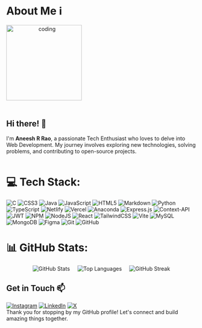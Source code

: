 # About Me ℹ️
<div align="center" style="display: flex; align-items: center; gap: 20px; flex-wrap: wrap;">
  <img src="https://github.com/user-attachments/assets/a489c853-ba50-4342-b3fb-137a75c5d886" alt="coding" width="200" />
  <div style="text-align: left;">
    <h2>Hi there! 👋</h2>
    <p>
      I'm <b>Aneesh R Rao</b>, a passionate Tech Enthusiast who loves to delve into Web Development.
      My journey involves exploring new technologies, solving problems, and contributing to open-source projects.
    </p>
  </div>
</div>

# 💻 Tech Stack:
![C](https://img.shields.io/badge/c-%2300599C.svg?style=flat&logo=c&logoColor=white) ![CSS3](https://img.shields.io/badge/css3-%231572B6.svg?style=flat&logo=css3&logoColor=white) ![Java](https://img.shields.io/badge/java-%23ED8B00.svg?style=flat&logo=openjdk&logoColor=white) ![JavaScript](https://img.shields.io/badge/javascript-%23323330.svg?style=flat&logo=javascript&logoColor=%23F7DF1E) ![HTML5](https://img.shields.io/badge/html5-%23E34F26.svg?style=flat&logo=html5&logoColor=white) ![Markdown](https://img.shields.io/badge/markdown-%23000000.svg?style=flat&logo=markdown&logoColor=white) ![Python](https://img.shields.io/badge/python-3670A0?style=flat&logo=python&logoColor=ffdd54) ![TypeScript](https://img.shields.io/badge/typescript-%23007ACC.svg?style=flat&logo=typescript&logoColor=white) ![Netlify](https://img.shields.io/badge/netlify-%23000000.svg?style=flat&logo=netlify&logoColor=#00C7B7) ![Vercel](https://img.shields.io/badge/vercel-%23000000.svg?style=flat&logo=vercel&logoColor=white) ![Anaconda](https://img.shields.io/badge/Anaconda-%2344A833.svg?style=flat&logo=anaconda&logoColor=white) ![Express.js](https://img.shields.io/badge/express.js-%23404d59.svg?style=flat&logo=express&logoColor=%2361DAFB) ![Context-API](https://img.shields.io/badge/Context--Api-000000?style=flat&logo=react) ![JWT](https://img.shields.io/badge/JWT-black?style=flat&logo=JSON%20web%20tokens) ![NPM](https://img.shields.io/badge/NPM-%23CB3837.svg?style=flat&logo=npm&logoColor=white) ![NodeJS](https://img.shields.io/badge/node.js-6DA55F?style=flat&logo=node.js&logoColor=white) ![React](https://img.shields.io/badge/react-%2320232a.svg?style=flat&logo=react&logoColor=%2361DAFB) ![TailwindCSS](https://img.shields.io/badge/tailwindcss-%2338B2AC.svg?style=flat&logo=tailwind-css&logoColor=white) ![Vite](https://img.shields.io/badge/vite-%23646CFF.svg?style=flat&logo=vite&logoColor=white) ![MySQL](https://img.shields.io/badge/mysql-4479A1.svg?style=flat&logo=mysql&logoColor=white) ![MongoDB](https://img.shields.io/badge/MongoDB-%234ea94b.svg?style=flat&logo=mongodb&logoColor=white) ![Figma](https://img.shields.io/badge/figma-%23F24E1E.svg?style=flat&logo=figma&logoColor=white) ![Git](https://img.shields.io/badge/git-%23F05033.svg?style=flat&logo=git&logoColor=white) ![GitHub](https://img.shields.io/badge/github-%23121011.svg?style=flat&logo=github&logoColor=white)
# 📊 GitHub Stats:
<div align="center" style="display: flex; flex-wrap: wrap; gap: 20px; justify-content: center;">
  <img src="https://github-readme-stats.vercel.app/api?username=Aneesh35&theme=github_dark&hide_border=false&include_all_commits=false&count_private=false" alt="GitHub Stats" />
  <img src="https://github-readme-stats.vercel.app/api/top-langs/?username=Aneesh35&theme=github_dark&hide_border=false&include_all_commits=false&count_private=false&layout=compact" alt="Top Languages" />
  <img src="https://github-readme-streak-stats.herokuapp.com/?user=Aneesh35&theme=github_dark&hide_border=false" alt="GitHub Streak" />
</div>

## Get in Touch 📫
[![Instagram](https://img.shields.io/badge/Instagram-%23E4405F.svg?logo=Instagram&logoColor=white)](https://www.instagram.com/aneesh.r.rao) [![LinkedIn](https://img.shields.io/badge/LinkedIn-%230077B5.svg?logo=linkedin&logoColor=white)](https://www.linkedin.com/in/rao-aneesh243) [![X](https://img.shields.io/badge/X-black.svg?logo=X&logoColor=white)](https://x.com/Rao_Aneesh243) 
<br>
Thank you for stopping by my GitHub profile! Let's connect and build amazing things together.
